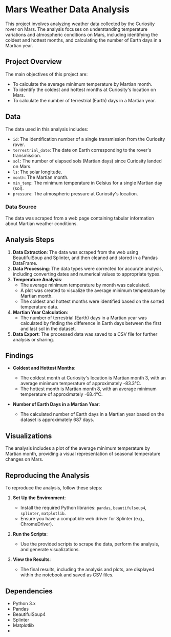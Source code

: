 # Mars Weather Data Analysis

This project involves analyzing weather data collected by the Curiosity rover on Mars. The analysis focuses on understanding temperature variations and atmospheric conditions on Mars, including identifying the coldest and hottest months, and calculating the number of Earth days in a Martian year.

## Project Overview

The main objectives of this project are:
- To calculate the average minimum temperature by Martian month.
- To identify the coldest and hottest months at Curiosity's location on Mars.
- To calculate the number of terrestrial (Earth) days in a Martian year.

## Data

The data used in this analysis includes:
- `id`: The identification number of a single transmission from the Curiosity rover.
- `terrestrial_date`: The date on Earth corresponding to the rover's transmission.
- `sol`: The number of elapsed sols (Martian days) since Curiosity landed on Mars.
- `ls`: The solar longitude.
- `month`: The Martian month.
- `min_temp`: The minimum temperature in Celsius for a single Martian day (sol).
- `pressure`: The atmospheric pressure at Curiosity's location.

### Data Source

The data was scraped from a web page containing tabular information about Martian weather conditions.

## Analysis Steps

1. **Data Extraction**: The data was scraped from the web using BeautifulSoup and Splinter, and then cleaned and stored in a Pandas DataFrame.
2. **Data Processing**: The data types were corrected for accurate analysis, including converting dates and numerical values to appropriate types.
3. **Temperature Analysis**:
   - The average minimum temperature by month was calculated.
   - A plot was created to visualize the average minimum temperature by Martian month.
   - The coldest and hottest months were identified based on the sorted temperature data.
4. **Martian Year Calculation**:
   - The number of terrestrial (Earth) days in a Martian year was calculated by finding the difference in Earth days between the first and last sol in the dataset.
5. **Data Export**: The processed data was saved to a CSV file for further analysis or sharing.

## Findings

- **Coldest and Hottest Months**:
  - The coldest month at Curiosity's location is Martian month 3, with an average minimum temperature of approximately -83.3°C.
  - The hottest month is Martian month 8, with an average minimum temperature of approximately -68.4°C.
  
- **Number of Earth Days in a Martian Year**:
  - The calculated number of Earth days in a Martian year based on the dataset is approximately 687 days.

## Visualizations

The analysis includes a plot of the average minimum temperature by Martian month, providing a visual representation of seasonal temperature changes on Mars.

## Reproducing the Analysis

To reproduce the analysis, follow these steps:

1. **Set Up the Environment**:
   - Install the required Python libraries: `pandas`, `beautifulsoup4`, `splinter`, `matplotlib`.
   - Ensure you have a compatible web driver for Splinter (e.g., ChromeDriver).

2. **Run the Scripts**:
   - Use the provided scripts to scrape the data, perform the analysis, and generate visualizations.

3. **View the Results**:
   - The final results, including the analysis and plots, are displayed within the notebook and saved as CSV files.

## Dependencies

- Python 3.x
- Pandas
- BeautifulSoup4
- Splinter
- Matplotlib
-
